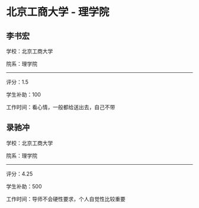# 北京工商大学 - 理学院

## 李书宏

学校：北京工商大学

院系：理学院

* * *

评分：1.5

学生补助：100

工作时间：看心情，一般都给送出去，自己不带

## 录驰冲

学校：北京工商大学

院系：理学院

* * *

评分：4.25

学生补助：500

工作时间：导师不会硬性要求，个人自觉性比较重要